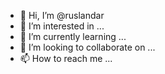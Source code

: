 - 👋 Hi, I’m @ruslandar
- 👀 I’m interested in ...
- 🌱 I’m currently learning ...
- 💞️ I’m looking to collaborate on ...
- 📫 How to reach me ...

<!---
ruslandar/ruslandar is a ✨ special ✨ repository because its `README.md` (this file) appears on your GitHub profile.
You can click the Preview link to take a look at your changes.
--->
